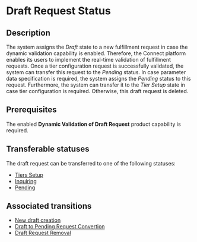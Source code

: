 # Draft Request Status
## Description
The system assigns the *Draft* state to a new fulfillment request in case the dynamic validation capability is enabled. Therefore, the Connect platform enables its users to implement the real-time validation of fulfillment requests. Once a tier configuration request is successfully validated, the system can transfer this request to the *Pending* status. In case parameter data specification is required, the system assigns the *Pending* status to this request. Furthermore, the system can transfer it to the *Tier Setup* state in case tier configuration is required. Otherwise, this draft request is deleted.
## Prerequisites
The enabled **Dynamic Validation of Draft Request** product capability is required.
## Transferable statuses
The draft request can be transferred to one of the following statuses:

* [Tiers Setup](s-c-tiers-setup.html)
* [Inquiring](s-d-inquiring.html)
* [Pending](s-b-pending.html)
## Associated transitions
* [New draft creation](t-2-new-draft.html)
* [Draft to Pending Request Convertion](t-3-draft-pending.html)
* [Draft Request Removal](t-4-draft-deleted.html)
